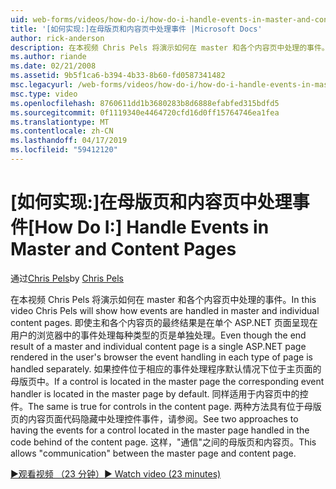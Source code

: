 ```yaml
---
uid: web-forms/videos/how-do-i/how-do-i-handle-events-in-master-and-content-pages
title: '[如何实现:]在母版页和内容页中处理事件 |Microsoft Docs'
author: rick-anderson
description: 在本视频 Chris Pels 将演示如何在 master 和各个内容页中处理的事件。 即使主和各个 conte 的最终结果...
ms.author: riande
ms.date: 02/21/2008
ms.assetid: 9b5f1ca6-b394-4b33-8b60-fd0587341482
msc.legacyurl: /web-forms/videos/how-do-i/how-do-i-handle-events-in-master-and-content-pages
msc.type: video
ms.openlocfilehash: 8760611dd1b3680283b8d6888efabfed315bdfd5
ms.sourcegitcommit: 0f1119340e4464720cfd16d0ff15764746ea1fea
ms.translationtype: MT
ms.contentlocale: zh-CN
ms.lasthandoff: 04/17/2019
ms.locfileid: "59412120"
---
```

# <a name="how-do-i-handle-events-in-master-and-content-pages"></a><span data-ttu-id="75b2b-104">[如何实现:]在母版页和内容页中处理事件</span><span class="sxs-lookup"><span data-stu-id="75b2b-104">[How Do I:] Handle Events in Master and Content Pages</span></span>

<span data-ttu-id="75b2b-105">通过[Chris Pels](https://twitter.com/chrispels)</span><span class="sxs-lookup"><span data-stu-id="75b2b-105">by [Chris Pels](https://twitter.com/chrispels)</span></span>

<span data-ttu-id="75b2b-106">在本视频 Chris Pels 将演示如何在 master 和各个内容页中处理的事件。</span><span class="sxs-lookup"><span data-stu-id="75b2b-106">In this video Chris Pels will show how events are handled in master and individual content pages.</span></span> <span data-ttu-id="75b2b-107">即使主和各个内容页的最终结果是在单个 ASP.NET 页面呈现在用户的浏览器中的事件处理每种类型的页是单独处理。</span><span class="sxs-lookup"><span data-stu-id="75b2b-107">Even though the end result of a master and individual content page is a single ASP.NET page rendered in the user's browser the event handling in each type of page is handled separately.</span></span> <span data-ttu-id="75b2b-108">如果控件位于相应的事件处理程序默认情况下位于主页面的母版页中。</span><span class="sxs-lookup"><span data-stu-id="75b2b-108">If a control is located in the master page the corresponding event handler is located in the master page by default.</span></span> <span data-ttu-id="75b2b-109">同样适用于内容页中的控件。</span><span class="sxs-lookup"><span data-stu-id="75b2b-109">The same is true for controls in the content page.</span></span> <span data-ttu-id="75b2b-110">两种方法具有位于母版页的内容页面代码隐藏中处理控件事件，请参阅。</span><span class="sxs-lookup"><span data-stu-id="75b2b-110">See two approaches to having the events for a control located in the master page handled in the code behind of the content page.</span></span> <span data-ttu-id="75b2b-111">这样，"通信"之间的母版页和内容页。</span><span class="sxs-lookup"><span data-stu-id="75b2b-111">This allows "communication" between the master page and content page.</span></span>

[<span data-ttu-id="75b2b-112">&#9654;观看视频 （23 分钟）</span><span class="sxs-lookup"><span data-stu-id="75b2b-112">&#9654; Watch video (23 minutes)</span></span>](https://channel9.msdn.com/Blogs/ASP-NET-Site-Videos/how-do-i-handle-events-in-master-and-content-pages)
